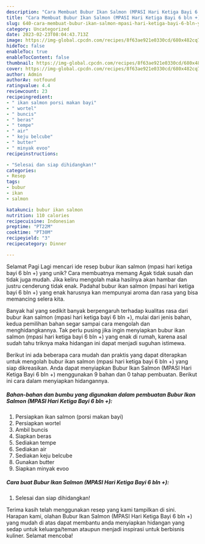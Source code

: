 ```yaml
---
description: "Cara Membuat Bubur Ikan Salmon (MPASI Hari Ketiga Bayi 6 bln +) yang Lezat, Enak"
title: "Cara Membuat Bubur Ikan Salmon (MPASI Hari Ketiga Bayi 6 bln +) yang Lezat, Enak"
slug: 640-cara-membuat-bubur-ikan-salmon-mpasi-hari-ketiga-bayi-6-bln-yang-lezat-enak
category: Uncategorized
date: 2023-02-23T08:04:43.713Z
image: https://img-global.cpcdn.com/recipes/8f63ae921e0330cd/680x482cq70/bubur-ikan-salmon-mpasi-hari-ketiga-bayi-6-bln-foto-resep-utama.jpg
hideToc: false
enableToc: true
enableTocContent: false
thumbnail: https://img-global.cpcdn.com/recipes/8f63ae921e0330cd/680x482cq70/bubur-ikan-salmon-mpasi-hari-ketiga-bayi-6-bln-foto-resep-utama.jpg
cover: https://img-global.cpcdn.com/recipes/8f63ae921e0330cd/680x482cq70/bubur-ikan-salmon-mpasi-hari-ketiga-bayi-6-bln-foto-resep-utama.jpg
author: Admin
authorAv: notfound
ratingvalue: 4.4
reviewcount: 23
recipeingredient:
- " ikan salmon porsi makan bayi"
- " wortel"
- " buncis"
- " beras"
- " tempe"
- " air"
- " keju belcube"
- " butter"
- " minyak evoo"
recipeinstructions:

- "Selesai dan siap dihidangkan!"
categories:
- Resep
tags:
- bubur
- ikan
- salmon

katakunci: bubur ikan salmon 
nutrition: 110 calories
recipecuisine: Indonesian
preptime: "PT22M"
cooktime: "PT30M"
recipeyield: "3"
recipecategory: Dinner

---
```



Selamat Pagi Lagi mencari ide resep bubur ikan salmon (mpasi hari ketiga bayi 6 bln +) yang unik? Cara membuatnya memang Agak tidak susah dan tidak juga mudah. Jika keliru mengolah maka hasilnya akan hambar dan justru cenderung tidak enak. Padahal bubur ikan salmon (mpasi hari ketiga bayi 6 bln +) yang enak harusnya kan mempunyai aroma dan rasa yang bisa memancing selera kita.




Banyak hal yang sedikit banyak berpengaruh terhadap kualitas rasa dari bubur ikan salmon (mpasi hari ketiga bayi 6 bln +), mulai dari jenis bahan, kedua pemilihan bahan segar sampai cara mengolah dan menghidangkannya. Tak perlu pusing jika ingin menyiapkan bubur ikan salmon (mpasi hari ketiga bayi 6 bln +) yang enak di rumah, karena asal sudah tahu triknya maka hidangan ini dapat menjadi suguhan istimewa.


Berikut ini ada beberapa cara mudah dan praktis yang dapat diterapkan untuk mengolah bubur ikan salmon (mpasi hari ketiga bayi 6 bln +) yang siap dikreasikan. Anda dapat menyiapkan Bubur Ikan Salmon (MPASI Hari Ketiga Bayi 6 bln +) menggunakan 9 bahan dan 0 tahap pembuatan. Berikut ini cara dalam menyiapkan hidangannya.

<!--inarticleads1-->

##### Bahan-bahan dan bumbu yang digunakan dalam pembuatan Bubur Ikan Salmon (MPASI Hari Ketiga Bayi 6 bln +):

1. Persiapkan  ikan salmon (porsi makan bayi)
1. Persiapkan  wortel
1. Ambil  buncis
1. Siapkan  beras
1. Sediakan  tempe
1. Sediakan  air
1. Sediakan  keju belcube
1. Gunakan  butter
1. Siapkan  minyak evoo




<!--inarticleads2-->

##### Cara buat Bubur Ikan Salmon (MPASI Hari Ketiga Bayi 6 bln +):


1. Selesai dan siap dihidangkan!



Terima kasih telah menggunakan resep yang kami tampilkan di sini. Harapan kami, olahan Bubur Ikan Salmon (MPASI Hari Ketiga Bayi 6 bln +) yang mudah di atas dapat membantu anda menyiapkan hidangan yang sedap untuk keluarga/teman ataupun menjadi inspirasi untuk berbisnis kuliner. Selamat mencoba!
